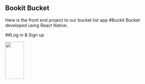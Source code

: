 ## Bookit Bucket

Here is the front end project to our bucket list app #Buckit Bucket developed using React Native.

##Log in & Sign up

<img src="https://user-images.githubusercontent.com/118311279/223761830-33805c35-7ae6-4674-9c5a-878c7955353d.PNG" width="60" height="120">
